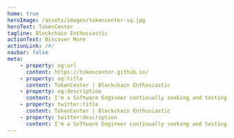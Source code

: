 ```yaml
---
home: true
heroImage: /assets/images/tokencenter-sq.jpg
heroText: TokenCenter
tagline: Blockchain Enthusiastic
actionText: Discover More
actionLink: /#/
navbar: false
meta: 
    - property: og:url
      content: https://tokencenter.github.io/
    - property: og:title
      content: TokenCenter | Blockchain Enthusiastic
    - property: og:description
      content: I'm a Software Engineer continually seeking and testing new tools and opportunities for innovation.
    - property: twitter:title
      content: TokenCenter | Blockchain Enthusiastic
    - property: twitter:description
      content: I'm a Software Engineer continually seeking and testing new tools and opportunities for innovation.
---
```


<p class="social">
    <a href="https://github.com/tokencenter" target="_blank"><i class="fab fa-2x fa-github"></i></a> 
    <a href="https://twitter.com/" target="_blank"><i class="fab fa-2x fa-twitter"></i></a> 
    <a href="https://www.linkedin.com/" target="_blank"><i class="fab fa-2x fa-linkedin-in"></i></a>
    <a href="https://www.instagram.com/" target="_blank"><i class="fab fa-2x fa-instagram"></i></a>
    <a href="https://tokencenter.medium.com" target="_blank"><i class="fab fa-2x fa-medium-m"></i></a>
</p>
